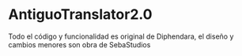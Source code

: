 # AntiguoTranslator2.0
Todo el código y funcionalidad es original de Diphendara, el diseño y cambios menores son obra de SebaStudios
